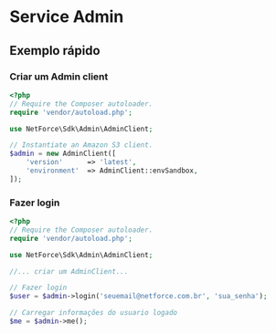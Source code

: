 # Service Admin

## Exemplo rápido

### Criar um Admin client

```php
<?php
// Require the Composer autoloader.
require 'vendor/autoload.php';

use NetForce\Sdk\Admin\AdminClient;

// Instantiate an Amazon S3 client.
$admin = new AdminClient([
    'version'      => 'latest',
    'environment'  => AdminClient::envSandbox,
]);
```

### Fazer login

```php
<?php
// Require the Composer autoloader.
require 'vendor/autoload.php';

use NetForce\Sdk\Admin\AdminClient;

//... criar um AdminClient...

// Fazer login
$user = $admin->login('seuemail@netforce.com.br', 'sua_senha');

// Carregar informações do usuario logado
$me = $admin->me();
```